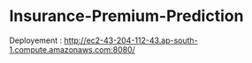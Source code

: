# Insurance-Premium-Prediction


Deployement :  http://ec2-43-204-112-43.ap-south-1.compute.amazonaws.com:8080/
